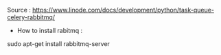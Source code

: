 Source : https://www.linode.com/docs/development/python/task-queue-celery-rabbitmq/

* How to install rabitmq :

sudo apt-get install rabbitmq-server


